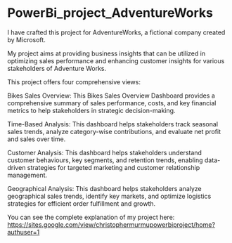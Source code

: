 # PowerBi_project_AdventureWorks
I have crafted this project for AdventureWorks, a fictional company created by Microsoft. 

My project aims at providing business insights that can be utilized in optimizing sales performance and enhancing customer insights for various stakeholders of Adventure Works.

This project offers four comprehensive views: 

Bikes Sales Overview: 
This Bikes Sales Overview Dashboard provides a comprehensive summary of sales performance, costs, and key financial metrics to help stakeholders in strategic decision-making. 

Time-Based Analysis: 
This dashboard helps stakeholders track seasonal sales trends, analyze category-wise contributions, and evaluate net profit and sales over time.

Customer Analysis: 
This dashboard helps stakeholders understand customer behaviours, key segments, and retention trends, enabling data-driven strategies for targeted marketing and customer relationship management.

Geographical Analysis: 
This dashboard helps stakeholders analyze geographical sales trends, identify key markets, and optimize logistics strategies for efficient order fulfillment and growth.

You can see the complete explanation of my project here: https://sites.google.com/view/christophermurmupowerbiproject/home?authuser=1

